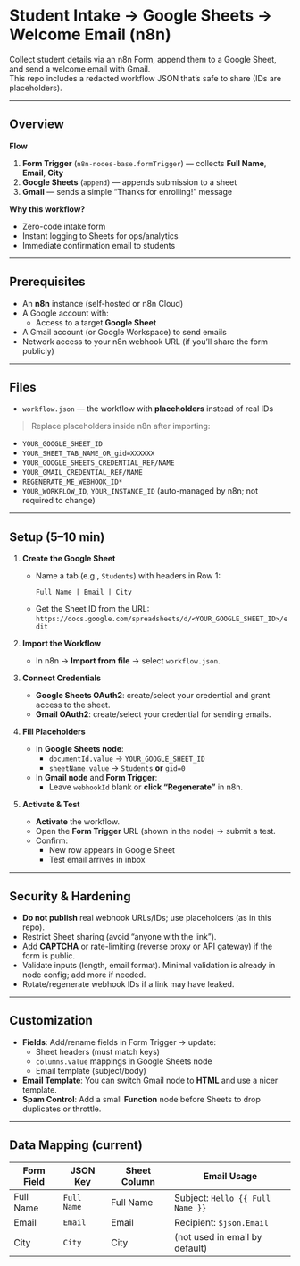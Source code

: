 # Student Intake → Google Sheets → Welcome Email (n8n)

Collect student details via an n8n Form, append them to a Google Sheet, and send a welcome email with Gmail.  
This repo includes a redacted workflow JSON that’s safe to share (IDs are placeholders).

---

## Overview

**Flow**
1. **Form Trigger** (`n8n-nodes-base.formTrigger`) — collects **Full Name**, **Email**, **City**  
2. **Google Sheets** (`append`) — appends submission to a sheet  
3. **Gmail** — sends a simple “Thanks for enrolling!” message

**Why this workflow?**
- Zero-code intake form
- Instant logging to Sheets for ops/analytics
- Immediate confirmation email to students

---

## Prerequisites

- An **n8n** instance (self-hosted or n8n Cloud)
- A Google account with:
  - Access to a target **Google Sheet**
- A Gmail account (or Google Workspace) to send emails
- Network access to your n8n webhook URL (if you’ll share the form publicly)

---

## Files

- `workflow.json` — the workflow with **placeholders** instead of real IDs

> Replace placeholders inside n8n after importing:
- `YOUR_GOOGLE_SHEET_ID`
- `YOUR_SHEET_TAB_NAME_OR_gid=XXXXXX`
- `YOUR_GOOGLE_SHEETS_CREDENTIAL_REF/NAME`
- `YOUR_GMAIL_CREDENTIAL_REF/NAME`
- `REGENERATE_ME_WEBHOOK_ID*`
- `YOUR_WORKFLOW_ID`, `YOUR_INSTANCE_ID` (auto-managed by n8n; not required to change)

---

## Setup (5–10 min)

1. **Create the Google Sheet**
   - Name a tab (e.g., `Students`) with headers in Row 1:
     ```
     Full Name | Email | City
     ```
   - Get the Sheet ID from the URL:
     `https://docs.google.com/spreadsheets/d/<YOUR_GOOGLE_SHEET_ID>/edit`

2. **Import the Workflow**
   - In n8n → **Import from file** → select `workflow.json`.

3. **Connect Credentials**
   - **Google Sheets OAuth2**: create/select your credential and grant access to the sheet.
   - **Gmail OAuth2**: create/select your credential for sending emails.

4. **Fill Placeholders**
   - In **Google Sheets node**:
     - `documentId.value` → `YOUR_GOOGLE_SHEET_ID`
     - `sheetName.value` → `Students` **or** `gid=0`
   - In **Gmail node** and **Form Trigger**:
     - Leave `webhookId` blank or **click “Regenerate”** in n8n.

5. **Activate & Test**
   - **Activate** the workflow.
   - Open the **Form Trigger** URL (shown in the node) → submit a test.
   - Confirm:
     - New row appears in Google Sheet
     - Test email arrives in inbox

---

## Security & Hardening

- **Do not publish** real webhook URLs/IDs; use placeholders (as in this repo).
- Restrict Sheet sharing (avoid “anyone with the link”).
- Add **CAPTCHA** or rate-limiting (reverse proxy or API gateway) if the form is public.
- Validate inputs (length, email format). Minimal validation is already in node config; add more if needed.
- Rotate/regenerate webhook IDs if a link may have leaked.

---

## Customization

- **Fields**: Add/rename fields in Form Trigger → update:
  - Sheet headers (must match keys)
  - `columns.value` mappings in Google Sheets node
  - Email template (subject/body)
- **Email Template**: You can switch Gmail node to **HTML** and use a nicer template.
- **Spam Control**: Add a small **Function** node before Sheets to drop duplicates or throttle.

---

## Data Mapping (current)

| Form Field  | JSON Key       | Sheet Column | Email Usage                         |
|-------------|----------------|--------------|-------------------------------------|
| Full Name   | `Full Name`    | Full Name    | Subject: `Hello {{ Full Name }}`    |
| Email       | `Email`        | Email        | Recipient: `$json.Email`            |
| City        | `City`         | City         | (not used in email by default)      |
